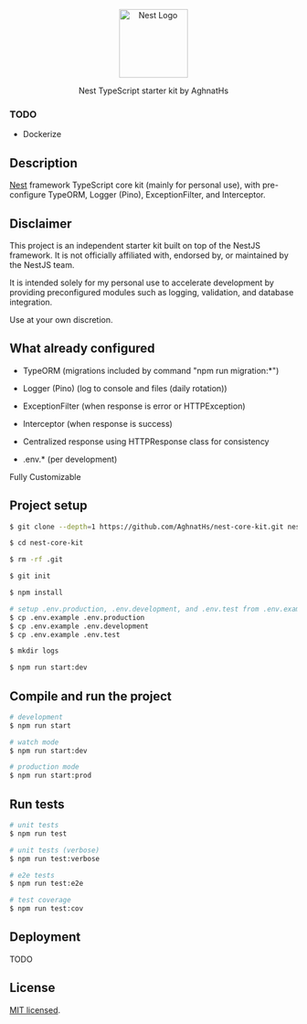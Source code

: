 <p align="center">
  <a href="http://nestjs.com/" target="blank"><img src="https://nestjs.com/img/logo-small.svg" width="120" alt="Nest Logo" /></a>
</p>

[circleci-image]: https://img.shields.io/circleci/build/github/nestjs/nest/master?token=abc123def456
[circleci-url]: https://circleci.com/gh/nestjs/nest

  <p align="center">Nest TypeScript starter kit by AghnatHs</p>
    <p align="center">

### TODO

- Dockerize

## Description

[Nest](https://github.com/nestjs/nest) framework TypeScript core kit (mainly for personal use), with pre-configure TypeORM, Logger (Pino), ExceptionFilter, and Interceptor.

## Disclaimer

This project is an independent starter kit built on top of the NestJS framework. It is not officially affiliated with, endorsed by, or maintained by the NestJS team.

It is intended solely for my personal use to accelerate development by providing preconfigured modules such as logging, validation, and database integration.

Use at your own discretion.

## What already configured

- TypeORM (migrations included by command "npm run migration:*")
- Logger (Pino) (log to console and files (daily rotation))
- ExceptionFilter (when response is error or HTTPException)
- Interceptor (when response is success)

- Centralized response using HTTPResponse class for consistency
- .env.* (per development) 

Fully Customizable

## Project setup

```bash
$ git clone --depth=1 https://github.com/AghnatHs/nest-core-kit.git nest-core-kit

$ cd nest-core-kit

$ rm -rf .git

$ git init

$ npm install

# setup .env.production, .env.development, and .env.test from .env.example
$ cp .env.example .env.production
$ cp .env.example .env.development
$ cp .env.example .env.test

$ mkdir logs

$ npm run start:dev
```

## Compile and run the project

```bash
# development
$ npm run start

# watch mode
$ npm run start:dev

# production mode
$ npm run start:prod
```

## Run tests

```bash
# unit tests
$ npm run test

# unit tests (verbose)
$ npm run test:verbose

# e2e tests
$ npm run test:e2e

# test coverage
$ npm run test:cov
```

## Deployment

TODO

## License

[MIT licensed](https://github.com/AghnatHs/nest-core-kit/blob/main/LICENSE).
